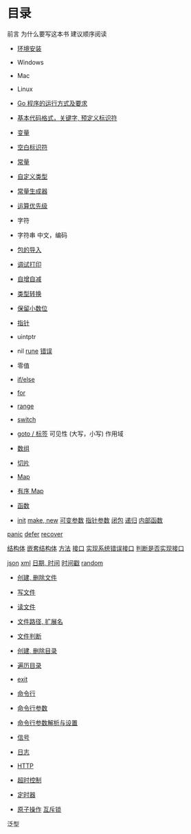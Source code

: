 # 目录

前言
  为什么要写这本书
  建议顺序阅读

- [环境安装](installation.md)
- Windows
- Mac
- Linux
- [Go 程序的运行方式及要求](buildandrun.md)
- [基本代码格式，关键字, 预定义标识符](basesyntaxandkeyword.md)
- [变量](variables.md)
- [空白标识符](blank_operator.md)
- [常量](const.md)
- [自定义类型](typedef.md)
- [常量生成器](iota.md)
- [运算优先级](operator_priority.md)
- 字符
- 字符串 中文，编码

- [包的导入](import.md)
- [调试打印](print.md)
- [自增自减](inc_and_dec.md)
- [类型转换](data_convert.md)
- [保留小数位](decimal.md)
- [指针](pointer.md)
- uintptr 
- nil
[rune](rune.md)
[错误](error.md)
- 零值

- [if/else](if_else.md)
- [for](for.md)
- [range](range.md)
- [switch](switch.md)
- [goto / 标签](goto.md)
可见性 (大写，小写)
作用域

- [数组](array.md)
- [切片](slice.md)
- [Map](map.md)
- [有序 Map](sorted_map.md)

- [函数](func.md)
- [init](init.md)
[make, new](make_with_new.md)
[可变参数](func_variadic_params.md)
[指针参数](func_pointer_params.md)
[闭包](func_closures.md)
[递归](func_recursion.md)
[内部函数](func_inner.md)

[panic](panic.md)
[defer](defer.md) 
[recover](recover.md)

[结构体](struct.md)
[嵌套结构体](struct_embedding.md)
[方法](methods.md)
[接口](interface.md)
[实现系统错误接口](implement_error.md)
[判断是否实现接口](implement.md)

[json](json.md)
[xml](xml.md)
[日期, 时间](time.md)
[时间戳](timestamp.md)
[random](random.md)

- [创建, 删除文件](file_create_delete.md)
- [写文件](file_write.md)
- [读文件](file_read.md)
- [文件路径, 扩展名](file_path.md)
- [文件判断](file_check.md)
- [创建, 删除目录](dir_create_delete.md)
- [遍历目录](dir_walk.md) 

- [exit](exit.md)
- [命令行](command.md)
- [命令行参数](command_args.md)
- [命令行参数解析与设置](command_flag.md)
- [信号](signal.md)

- [日志](log.md)
- [HTTP](http.md) 

- [超时控制](timeout.md)
- [定时器](ticker.md)

- [原子操作](atomic.md)
[互斥锁](mutex.md)

泛型